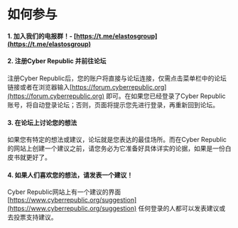 
# 如何参与

#### 1. 加入我们的电报群！-&nbsp;[https://t.me/elastosgroup](https://t.me/elastosgroup)

#### 2. 注册Cyber Republic 并前往论坛

注册Cyber Republic后，您的账户将直接与论坛连接，仅需点击菜单栏中的论坛链接或者在浏览器输入[https://forum.cyberrepublic.org](https://forum.cyberrepublic.org) 即可。在如果您已经登录了Cyber Republic账号，将自动登录论坛；否则，页面将提示您先进行登录，再重新回到论坛。

#### 3. 在论坛上讨论您的想法

如果您有特定的想法或建议，论坛就是您表达的最佳场所。而在Cyber Republic的网站上创建一个建议之前，请您务必为它准备好具体详实的论据，如果是一份白皮书就更好了。

#### 4. 如果人们喜欢您的想法，请发表一个建议！
Cyber Republic网站上有一个建议的界面[https://www.cyberrepublic.org/suggestion](https://www.cyberrepublic.org/suggestion) 任何登录的人都可以发表建议或去投票支持建议。

